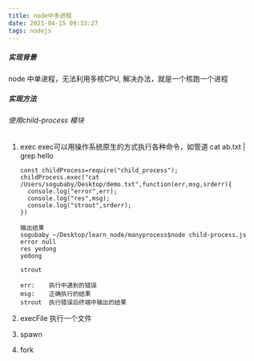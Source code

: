 ```yaml
---
title: node中多进程
date: 2021-04-15 09:33:27
tags: nodejs
---
```


##### 实现背景

node 中单进程，无法利用多核CPU, 解决办法，就是一个核跑一个进程

##### 实现方法

###### 使用child-process 模块

<!--more-->

1. exec exec可以用操作系统原生的方式执行各种命令，如管道 cat ab.txt | grep hello

   ```
   const childProcess=require("child_process");
   childProcess.exec("cat /Users/sogubaby/Desktop/demo.txt",function(err,msg,srderr){
     console.log("error",err);
     console.log("res",msg);
     console.log("strout",srderr);
   })
   
   输出结果
   sogubaby ~/Desktop/learn_node/manyprocess$node child-process.js 
   error null
   res yedong
   yedong
   
   strout 
   
   err:    执行中遇到的错误
   msg:    正确执行的结果
   strout  执行错误后终端中输出的结果
   ```

2. execFile 执行一个文件

3. spawn

4. fork